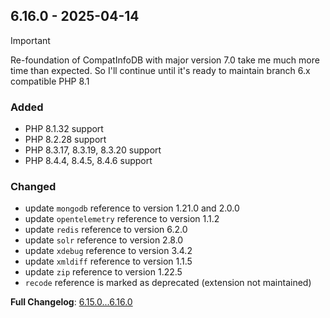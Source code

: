 
## 6.16.0 - 2025-04-14

> [!IMPORTANT]
>
> Re-foundation of CompatInfoDB with major version 7.0 take me much more time than expected.
> So I'll continue until it's ready to maintain branch 6.x compatible PHP 8.1

### Added

- PHP 8.1.32 support
- PHP 8.2.28 support
- PHP 8.3.17, 8.3.19, 8.3.20 support
- PHP 8.4.4, 8.4.5, 8.4.6 support

### Changed

- update `mongodb` reference to version 1.21.0 and 2.0.0
- update `opentelemetry` reference to version 1.1.2
- update `redis` reference to version 6.2.0
- update `solr` reference to version 2.8.0
- update `xdebug` reference to version 3.4.2
- update `xmldiff` reference to version 1.1.5
- update `zip` reference to version 1.22.5
- `recode` reference is marked as deprecated (extension not maintained)

**Full Changelog**: [6.15.0...6.16.0](https://github.com/llaville/php-compatinfo-db/compare/6.15.0...6.16.0)
